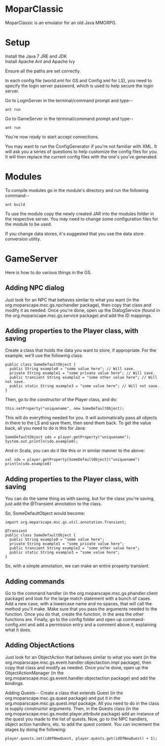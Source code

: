 MoparClassic
======
MoparClassic is an emulator for an old Java MMORPG.

Setup
======
Install the Java 7 JRE and JDK<br>
Install Apache Ant and Apache Ivy

Ensure all the paths are set correctly.

In each config file (world.xml for GS and Config.xml for LS), you need to specify the login server password, which is used to help secure the login server.

Go to LoginServer in the terminal/command prompt and type--
```
ant run
```
Go to GameServer in the terminal/command prompt and type--
```
ant run
```
You're now ready to start accept connections.

You may want to run the ConfigGenerator if you're not familiar with XML. It will ask you a series of questions to help customize the config files for you. It will then replace the current config files with the one's you've generated.

Modules
======
To compile modules go in the module's directory and run the following command--
```
ant build
```

To use the module copy the newly created JAR into the modules folder in the respective server.  You may need to change some configuration files for the module to be used.

If you change data stores, it's suggested that you use the data store conversion utility.

GameServer
======
Here is how to do various things in the GS.

Adding NPC dialog
------
Just look for an NPC that behaves similar to what you want (in the org.moparscape.msc.gs.npchandler package), then copy that class and modify it as needed. Once you're done, open up the DialogService (found in the org.moparscape.msc.gs.service package) and add the ID mappings.

Adding properties to the Player class, with saving
------
Create a class that holds the data you want to store, if appropriate. For the example, we'll use the following class:
```
public class SomeDefaultObject {
  public String example0 = "some value here"; // Will save.
  private String example1 = "some private value here"; // Will save.
  public transient String example2 = "some other value here"; // Will not save.
  public static String example3 = "some value here"; // Will not save.
}
```
Then, go to the constructor of the Player class, and do:
```
this.setProperty("uniquename", new SomeDefaultObject);
```
This will do everything needed for you. It will automatically pass all objects in there to the LS and save them, then send them back. To get the value back, all you need to do is this for Java:
```
SomeDefaultObject sdo = player.getProperty("uniquename");
System.out.println(sdo.example0);
```
And in Scala, you can do it like this or in similar manner to the above:
```
val sdo = player.getProperty[SomeDefaultObject]("uniquename")
println(sdo.example0)
```
Adding properties to the Player class, with saving
------
You can do the same thing as with saving, but for the class you're saving, just add the @Transient annotation to the class.

So, SomeDefaultObject would become:
```
import org.moparscape.msc.gs.util.annotation.Transient;

@Transient
public class SomeDefaultObject {
  public String example0 = "some value here";
  private String example1 = "some private value here";
  public transient String example2 = "some other value here";
  public static String example3 = "some value here";
}
```
So, with a simple annotation, we can make an entire property transient.

Adding commands
------
Go to the command handler (in the org.moparscape.msc.gs.phandler.client package) and look for the large match statement with a bunch of cases. Add a new case, with a lowercase name and no spaces, that will call the method you'll make. Make sure that you pass the arguments needed to the function. Once you do that, create the function, in the area the other functions are. Finally, go to the config folder and open up command-config.xml and add a permission entry and a comment above it, explaining what it does.

Adding ObjectActions
------
Just look for an ObjectAction that behaves similar to what you want (in the org.moparscape.msc.gs.event.handler.objectaction.impl package), then copy that class and modify as needed. Once you're done, open up the ObjectActionManager (in the org.moparscape.msc.gs.event.handler.objectaction package) and add the bindings.

Adding Quests--
Create a class that extends Quest (in the org.moparscape.msc.gs.quest package) and put it in the org.moparscape.msc.gs.quest.impl package. All you need to do in the class is supply constructor arguments. Then, in the Quests class (in the org.moparscape.msc.gs.model.player.attribute package) add an instance of the quest you made to the list of quests. Now, go to the NPC handlers, object action handlers, etc. to add the quest content. You can increment the stages by doing the following:
```
player.quests.set(idOfNewQuest, player.quests.get(idOfNewQuest) + 1);
```
